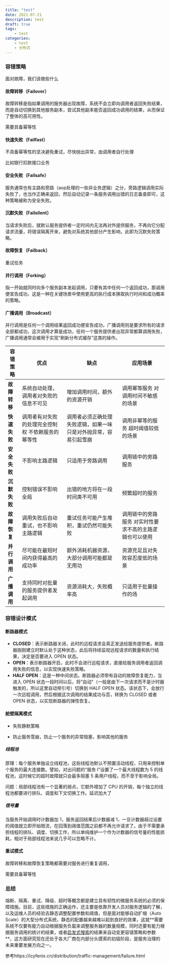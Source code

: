 ```yaml
---
title: "test"
date: 2021-07-21
description: test
draft: true
tags:
    - test
categories:
    - test
    - 分布式
---
```




### 容错策略

面对故障，我们该做些什么

#### **故障转移**（Failover）

故障转移是指如果调用的服务器出现故障，系统不会立即向调用者返回失败结果，而是自动切换到其他服务副本，尝试其他副本能否返回成功调用的结果，从而保证了整体的高可用性。

需要具备幂等性

#### **快速失败**（Failfast）

不具备幂等性的坚决避免重试，尽快抛出异常，由调用者自行处理

比如银行扣款接口业务

#### **安全失败**（Failsafe）

服务通常也有主路和旁路（aop处理的一些非业务逻辑）之分，旁路逻辑调用实际失败了，也当作正确来返回，然后自动记录一条服务调用出错的日志备查即可，这种策略被称为安全失败。

#### **沉默失败**（Failsilent）

当请求失败后，就默认服务提供者一定时间内无法再对外提供服务，不再向它分配请求流量，将错误隔离开来，避免对系统其他部分产生影响，此即为沉默失败策略。

#### **故障恢复**（Failback）

重试任务

#### **并行调用**（Forking）

指一开始就同时向多个服务副本发起调用，只要有其中任何一个返回成功，那调用便宣告成功，这是一种在关键场景中使用更高的执行成本换取执行时间和成功概率的策略。

#### **广播调用**（Broadcast）

并行调用是任何一个调用结果返回成功便宣告成功，广播调用则是要求所有的请求全部都成功，这次调用才算是成功，任何一个服务提供者出现异常都算调用失败，广播调用通常会被用于实现“刷新分布式缓存”这类的操作。



| 容错策略     | 优点                                              | 缺点                                                         | 应用场景                                                |
| ------------ | ------------------------------------------------- | ------------------------------------------------------------ | ------------------------------------------------------- |
| **故障转移** | 系统自动处理，调用者对失败的信息不可见            | 增加调用时间，额外的资源开销                                 | 调用幂等服务 对调用时间不敏感的场景                     |
| **快速失败** | 调用者有对失败的处理完全控制权 不依赖服务的幂等性 | 调用者必须正确处理失败逻辑，如果一味只是对外抛异常，容易引起雪崩 | 调用非幂等的服务 超时阈值较低的场景                     |
| **安全失败** | 不影响主路逻辑                                    | 只适用于旁路调用                                             | 调用链中的旁路服务                                      |
| **沉默失败** | 控制错误不影响全局                                | 出错的地方将在一段时间类不可用                               | 频繁超时的服务                                          |
| **故障恢复** | 调用失败后自动重试，也不影响主路逻辑              | 重试任务可能产生堆积，重试仍然可能失败                       | 调用链中的旁路服务 对实时性要求不高的主路逻辑也可以使用 |
| **并行调用** | 尽可能在最短时间内获得最高的成功率                | 额外消耗机器资源，大部分调用可能都是无用功                   | 资源充足且对失败容忍度低的场景                          |
| **广播调用** | 支持同时对批量的服务提供者发起调用                | 资源消耗大，失败概率高                                       | 只适用于批量操作的场                                    |

### 容错设计模式

#### 断路器模式

- **CLOSED**：表示断路器关闭，此时的远程请求会真正发送给服务提供者。断路器刚刚建立时默认处于这种状态，此后将持续监视远程请求的数量和执行结果，决定是否要进入 OPEN 状态。
- **OPEN**：表示断路器开启，此时不会进行远程请求，直接给服务调用者返回调用失败的信息，以实现快速失败策略。
- **HALF OPEN**：这是一种中间状态。断路器必须带有自动的故障恢复能力，当进入 OPEN 状态一段时间以后，将“自动”（一般是由下一次请求而不是计时器触发的，所以这里自动带引号）切换到 HALF OPEN 状态。该状态下，会放行一次远程调用，然后根据这次调用的结果成功与否，转换为 CLOSED 或者 OPEN 状态，以实现断路器的弹性恢复。

#### 舱壁隔离模式

* 失败静默策略

* 防止服务雪崩，防止一个服务的异常阻塞，影响其他的服务

##### 线程池

原理：每个服务单独设立线程池，这些线程池默认不预置活动线程，只用来控制单个服务的最大连接数。譬如，对出问题的“服务 I”设置了一个最大线程数为 5 的线程池，这时候它的超时故障就只会最多阻塞 5 条用户线程，而不至于影响全局。

问题：局部线程池有一个显著的弱点，它额外增加了 CPU 的开销，每个独立的线程池都要进行排队、调度和下文切换工作。延迟加大了

##### 信号量

当服务开始调用时计数器加 1，服务返回结果后计数器减 1，一旦计数器超过设置的阈值就立即开始限流，在回落到阈值范围之前都不再允许请求了。由于不需要承担线程的排队、调度、切换工作，所以单纯维护一个作为计数器的信号量的性能损耗，相对于局部线程池来说几乎可以忽略不计。



#### 重试模式

故障转移和故障恢复策略都需要对服务进行重复调用，

需要具备幂等性

#### 



### 总结

熔断、隔离、重试、降级、超时等概念都是建立具有韧性的微服务系统的必须的保障措施。目前，这些措施的正确运作，还主要是依靠开发人员对服务逻辑的了解，以及运维人员的经验去静态调整配置参数和阈值，但是面对能够自动扩缩（Auto Scale）的大型分布式系统，静态的配置越来越难以起到良好的效果，这就**需要系统不仅要有能力自动根据服务负载来调整服务器的数量规模，同时还要有能力根据服务调用的统计的结果，或者[启发式搜索](https://en.wikipedia.org/wiki/Heuristic_(computer_science))的结果来自动变更容错策略和参数**，这方面研究现在还处于各大厂商在内部分头摸索的初级阶段，是服务治理的未来重要发展方向之一。



参考https://icyfenix.cn/distribution/traffic-management/failure.html